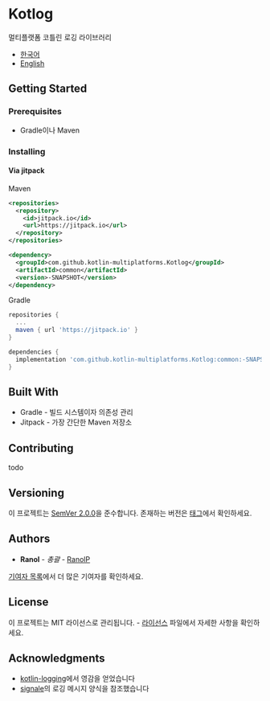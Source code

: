 # Kotlog

멀티플랫폼 코틀린 로깅 라이브러리

 * [한국어](https://github.com/kotlin-multiplatforms/Kotlog/blob/master/README.ko.md)
 * [English](https://github.com/kotlin-multiplatforms/Kotlog/blob/master/README.md)

## Getting Started

### Prerequisites
 * Gradle이나 Maven

### Installing

#### Via jitpack

Maven

```xml
<repositories>
  <repository>
    <id>jitpack.io</id>
    <url>https://jitpack.io</url>
  </repository>
</repositories>

<dependency>
  <groupId>com.github.kotlin-multiplatforms.Kotlog</groupId>
  <artifactId>common</artifactId>
  <version>-SNAPSHOT</version>
</dependency>
```

Gradle

```gradle
repositories {
  ...
  maven { url 'https://jitpack.io' }
}

dependencies {
  implementation 'com.github.kotlin-multiplatforms.Kotlog:common:-SNAPSHOT'
}
```

## Built With

 * Gradle - 빌드 시스템이자 의존성 관리
 * Jitpack - 가장 간단한 Maven 저장소

## Contributing

todo

## Versioning

이 프로젝트는 [SemVer 2.0.0](https://semver.org/lang/ko)을 준수합니다. 존재하는 버전은 [태그](https://github.com/kotlin-multiplatforms/Kotlog/tags)에서 확인하세요.

## Authors

 * **Ranol** - *총괄* - [RanolP](https://github.com/RanolP)

[기여자 목록](https://github.com/kotlin-multiplatforms/Kotlog/contributors)에서 더 많은 기여자를 확인하세요.

## License

이 프로젝트는 MIT 라이선스로 관리됩니다. - [라이선스](https://github.com/kotlin-multiplatforms/Kotlog/blob/master/LICENSE) 파일에서 자세한 사항을 확인하세요.

## Acknowledgments

 * [kotlin-logging](https://github.com/MicroUtils/kotlin-logging)에서 영감을 얻었습니다
 * [signale](https://github.com/klauscfhq/signale)의 로깅 메시지 양식을 참조했습니다

